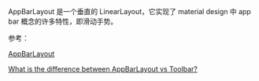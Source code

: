 AppBarLayout 是一个垂直的 LinearLayout，它实现了 material design 中 app bar 概念的许多特性，即滑动手势。











参考：

[AppBarLayout](https://developer.android.com/reference/android/support/design/widget/AppBarLayout)

[What is the difference between AppBarLayout vs Toolbar?](https://stackoverflow.com/questions/31328695/what-is-the-difference-between-appbarlayout-vs-toolbar)